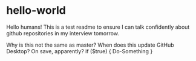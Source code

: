# hello-world
Hello humans!
This is a test readme to ensure I can talk confidently about github repositories in my interview tomorrow.

Why is this not the same as master?
When does this update GitHub Desktop?
On save, apparently?
if ($true)
{
  Do-Something
}
